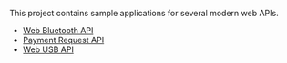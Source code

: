 This project contains sample applications for several modern web APIs.

* [Web Bluetooth API](bluetooth)
* [Payment Request API](paymentrequest)
* [Web USB API](usb)
